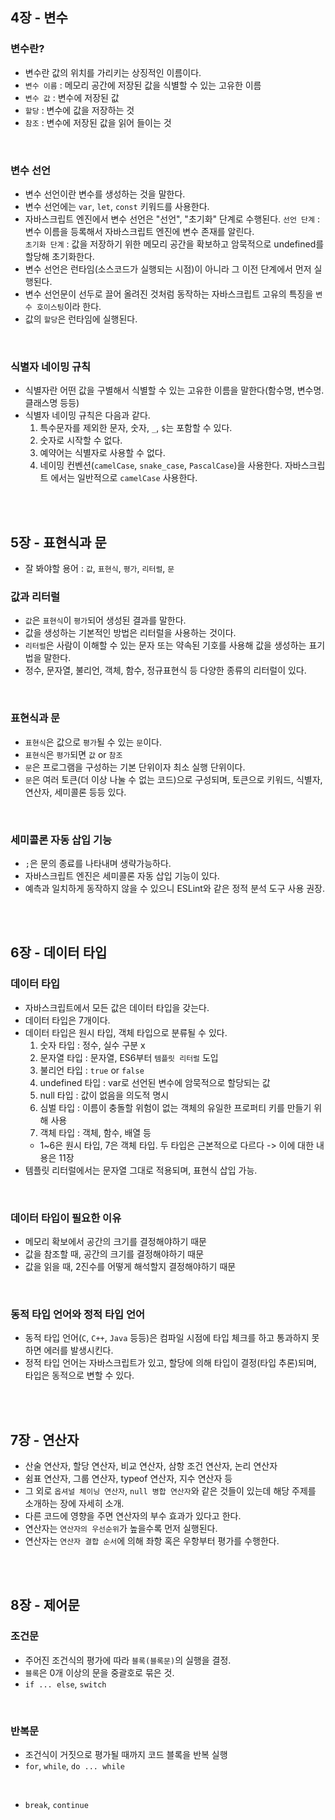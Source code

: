 ## 4장 - 변수

### 변수란?
- 변수란 값의 위치를 가리키는 상징적인 이름이다.  
- `변수 이름` : 메모리 공간에 저장된 값을 식별할 수 있는 고유한 이름  
- `변수 값` : 변수에 저장된 값  
- `할당` : 변수에 값을 저장하는 것  
- `참조` : 변수에 저장된 값을 읽어 들이는 것  
<br>

### 변수 선언
- 변수 선언이란 변수를 생성하는 것을 말한다.  
- 변수 선언에는 `var`, `let`, `const` 키워드를 사용한다.  
- 자바스크립트 엔진에서 변수 선언은 "선언", "초기화" 단계로 수행된다.
  `선언 단계` : 변수 이름을 등록해서 자바스크립트 엔진에 변수 존재를 알린다.  
  `초기화 단계` : 값을 저장하기 위한 메모리 공간을 확보하고 암묵적으로 undefined를 할당해 초기화한다.  
- 변수 선언은 런타임(소스코드가 실행되는 시점)이 아니라 그 이전 단계에서 먼저 실행된다.  
- 변수 선언문이 선두로 끌어 올려진 것처럼 동작하는 자바스크립트 고유의 특징을 `변수 호이스팅`이라 한다.  
- 값의 `할당`은 런타임에 실행된다.  
<br>

### 식별자 네이밍 규칙  
- 식별자란 어떤 값을 구별해서 식별할 수 있는 고유한 이름을 말한다(함수명, 변수명. 클래스명 등등)  
- 식별자 네이밍 규칙은 다음과 같다.  
  1. 특수문자를 제외한 문자, 숫자, `_`, `$`는 포함할 수 있다.
  2. 숫자로 시작할 수 없다.
  3. 예약어는 식별자로 사용할 수 없다.
  4. 네이밍 컨벤션(`camelCase`, `snake_case`, `PascalCase`)을 사용한다. 자바스크립트 에서는 일반적으로 `camelCase` 사용한다.
<br>
<br>


## 5장 - 표현식과 문
- 잘 봐야할 용어 : `값`, `표현식`, `평가`, `리터럴`, `문`


### 값과 리터럴
- `값`은 `표현식`이 `평가`되어 생성된 결과를 말한다.  
- 값을 생성하는 기본적인 방법은 리터럴을 사용하는 것이다.  
- `리터럴`은 사람이 이해할 수 있는 문자 또는 약속된 기호를 사용해 값을 생성하는 표기법을 말한다.  
- 정수, 문자열, 불리언, 객체, 함수, 정규표현식 등 다양한 종류의 리터럴이 있다.  
<br>

### 표현식과 문
- `표현식`은 값으로 `평가`될 수 있는 `문`이다.  
- `표현식`은 `평가`되면 `값` or `참조`  
- `문`은 프로그램을 구성하는 기본 단위이자 최소 실행 단위이다.  
- `문`은 여러 토큰(더 이상  나눌 수 없는 코드)으로 구성되며, 토큰으로 키워드, 식별자, 연산자, 세미콜론 등등 있다.  
<br>

### 세미콜론 자동 삽입 기능  
- `;`은 문의 종료를 나타내며 생략가능하다.  
- 자바스크립트 엔진은 세미콜론 자동 삽입 기능이 있다.  
- 예측과 일치하게 동작하지 않을 수 있으니 ESLint와 같은 정적 분석 도구 사용 권장.  
<br>
<br>


## 6장 - 데이터 타입

### 데이터 타입
- 자바스크립트에서 모든 값은 데이터 타입을 갖는다.  
- 데이터 타입은 7개이다.  
- 데이터 타입은 원시 타입, 객체 타입으로 분류될 수 있다.  
  1. 숫자 타입 : 정수, 실수 구분 x  
  2. 문자열 타입 : 문자열, ES6부터 `템플릿 리터럴` 도입  
  3. 불리언 타입 : `true` or `false`  
  4. undefined 타입 : var로 선언된 변수에 암묵적으로 할당되는 값  
  5. null 타입 : 값이 없음을 의도적 명시  
  6. 심벌 타입 : 이름이 충돌할 위험이 없는 객체의 유일한 프로퍼티 키를 만들기 위해 사용
  7. 객체 타입 : 객체, 함수, 배열 등  
  * 1~6은 원시 타입, 7은 객체 타입. 두 타입은 근본적으로 다르다 -> 이에 대한 내용은 11장
- 템플릿 리터럴에서는 문자열 그대로 적용되며, 표현식 삽입 가능.  
<br>

### 데이터 타입이 필요한 이유
- 메모리 확보에서 공간의 크기를 결정해야하기 때문  
- 값을 참조할 때, 공간의 크기를 결정해야하기 때문  
- 값을 읽을 때, 2진수를 어떻게 해석할지 결정해야하기 때문  
<br>

### 동적 타입 언어와 정적 타입 언어
- 동적 타입 언어(`C`, `C++`, `Java` 등등)은 컴파일 시점에 타입 체크를 하고 통과하지 못하면 에러를 발생시킨다.  
- 정적 타입 언어는 자바스크립트가 있고, 할당에 의해 타입이 결정(타입 추론)되며, 타입은 동적으로 변할 수 있다.  
<br>
<br>


## 7장 - 연산자

- 산술 연산자, 할당 연산자, 비교 연산자, 삼항 조건 연산자, 논리 연산자  
- 쉼표 연산자, 그룹 연산자, typeof 연산자, 지수 연산자 등  
- 그 외로 `옵셔널 체이닝 연산자`, `null 병합 연산자`와 같은 것들이 있는데 해당 주제를 소개하는 장에 자세히 소개.  
- 다른 코드에 영향을 주면 연산자의 부수 효과가 있다고 한다.  
- 연산자는 `연산자의 우선순위`가 높을수록 먼저 실행된다.
- 연산자는 `연산자 결합 순서`에 의해 좌항 혹은 우항부터 평가를 수행한다.
<br>
<br>


## 8장 - 제어문

### 조건문
- 주어진 조건식의 평가에 따라 `블록(블록문)`의 실행을 결정.  
- `블록`은 0개 이상의 문을 중괄호로 묶은 것.  
- `if ... else`, `switch`  
<br>

### 반복문
- 조건식이 거짓으로 평가될 때까지 코드 블록을 반복 실행  
- `for`, `while`, `do ... while`  
<br>

- `break`, `continue`
